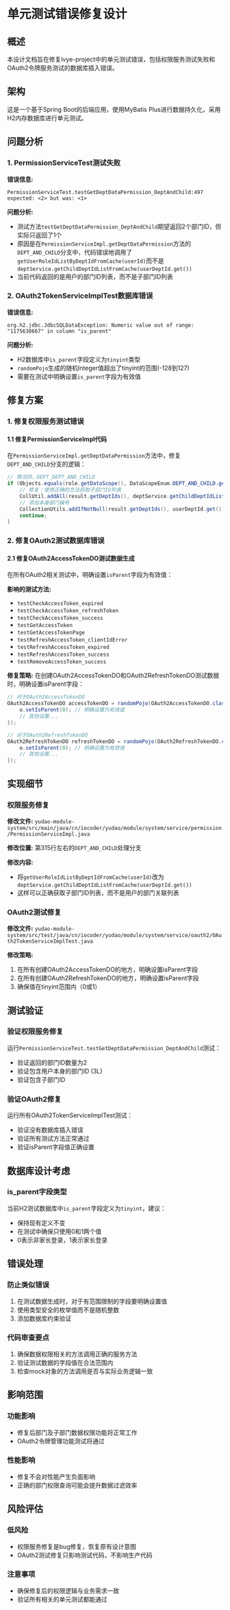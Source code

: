 # 单元测试错误修复设计

## 概述

本设计文档旨在修复lvye-project中的单元测试错误，包括权限服务测试失败和OAuth2令牌服务测试的数据库插入错误。

## 架构

这是一个基于Spring Boot的后端应用，使用MyBatis Plus进行数据持久化，采用H2内存数据库进行单元测试。

## 问题分析

### 1. PermissionServiceTest测试失败

**错误信息:**
```
PermissionServiceTest.testGetDeptDataPermission_DeptAndChild:497 expected: <2> but was: <1>
```

**问题分析:**
- 测试方法`testGetDeptDataPermission_DeptAndChild`期望返回2个部门ID，但实际只返回了1个
- 原因是在`PermissionServiceImpl.getDeptDataPermission`方法的`DEPT_AND_CHILD`分支中，代码错误地调用了`getUserRoleIdListByDeptIdFromCache(userId)`而不是`deptService.getChildDeptIdListFromCache(userDeptId.get())`
- 当前代码返回的是用户的部门ID列表，而不是子部门ID列表

### 2. OAuth2TokenServiceImplTest数据库错误

**错误信息:**
```
org.h2.jdbc.JdbcSQLDataException: Numeric value out of range: "1175630667" in column "is_parent"
```

**问题分析:**
- H2数据库中`is_parent`字段定义为`tinyint`类型
- `randomPojo`生成的随机Integer值超出了tinyint的范围(-128到127)
- 需要在测试中明确设置`is_parent`字段为有效值

## 修复方案

### 1. 修复权限服务测试错误

#### 1.1 修复PermissionServiceImpl代码
在`PermissionServiceImpl.getDeptDataPermission`方法中，修复`DEPT_AND_CHILD`分支的逻辑：

```java
// 情况四，DEPT_DEPT_AND_CHILD
if (Objects.equals(role.getDataScope(), DataScopeEnum.DEPT_AND_CHILD.getScope())) {
    // 修复：使用正确的方法获取子部门ID列表
    CollUtil.addAll(result.getDeptIds(), deptService.getChildDeptIdListFromCache(userDeptId.get()));
    // 添加本身部门编号
    CollectionUtils.addIfNotNull(result.getDeptIds(), userDeptId.get());
    continue;
}
```

### 2. 修复OAuth2测试数据库错误

#### 2.1 修复OAuth2AccessTokenDO测试数据生成
在所有OAuth2相关测试中，明确设置`isParent`字段为有效值：

**影响的测试方法:**
- `testCheckAccessToken_expired`
- `testCheckAccessToken_refreshToken` 
- `testCheckAccessToken_success`
- `testGetAccessToken`
- `testGetAccessTokenPage`
- `testRefreshAccessToken_clientIdError`
- `testRefreshAccessToken_expired`
- `testRefreshAccessToken_success`
- `testRemoveAccessToken_success`

**修复策略:**
在创建OAuth2AccessTokenDO和OAuth2RefreshTokenDO测试数据时，明确设置isParent字段：

```java
// 对于OAuth2AccessTokenDO
OAuth2AccessTokenDO accessTokenDO = randomPojo(OAuth2AccessTokenDO.class, o -> {
    o.setIsParent(0); // 明确设置为有效值
    // 其他设置...
});

// 对于OAuth2RefreshTokenDO  
OAuth2RefreshTokenDO refreshTokenDO = randomPojo(OAuth2RefreshTokenDO.class, o -> {
    o.setIsParent(0); // 明确设置为有效值
    // 其他设置...
});
```

## 实现细节

### 权限服务修复

**修改文件:** `yudao-module-system/src/main/java/cn/iocoder/yudao/module/system/service/permission/PermissionServiceImpl.java`

**修改位置:** 第315行左右的`DEPT_AND_CHILD`处理分支

**修改内容:**
- 将`getUserRoleIdListByDeptIdFromCache(userId)`改为`deptService.getChildDeptIdListFromCache(userDeptId.get())`
- 这样可以正确获取子部门ID列表，而不是用户的部门关联列表

### OAuth2测试修复

**修改文件:** `yudao-module-system/src/test/java/cn/iocoder/yudao/module/system/service/oauth2/OAuth2TokenServiceImplTest.java`

**修改策略:**
1. 在所有创建OAuth2AccessTokenDO的地方，明确设置isParent字段
2. 在所有创建OAuth2RefreshTokenDO的地方，明确设置isParent字段
3. 确保值在tinyint范围内（0或1）

## 测试验证

### 验证权限服务修复
运行`PermissionServiceTest.testGetDeptDataPermission_DeptAndChild`测试：
- 验证返回的部门ID数量为2
- 验证包含用户本身的部门ID (3L)
- 验证包含子部门ID

### 验证OAuth2修复
运行所有OAuth2TokenServiceImplTest测试：
- 验证没有数据库插入错误
- 验证所有测试方法正常通过
- 验证isParent字段值正确设置

## 数据库设计考虑

### is_parent字段类型
当前H2测试数据库中`is_parent`字段定义为`tinyint`，建议：
- 保持现有定义不变
- 在测试中确保只使用0和1两个值
- 0表示非家长登录，1表示家长登录

## 错误处理

### 防止类似错误
1. 在测试数据生成时，对于有范围限制的字段要明确设置值
2. 使用类型安全的枚举值而不是随机整数
3. 添加数据库约束验证

### 代码审查要点
1. 确保数据权限相关的方法调用正确的服务方法
2. 验证测试数据的字段值在合法范围内
3. 检查mock对象的方法调用是否与实际业务逻辑一致

## 影响范围

### 功能影响
- 修复后部门及子部门数据权限功能将正常工作
- OAuth2令牌管理功能测试将通过

### 性能影响
- 修复不会对性能产生负面影响
- 正确的部门权限查询可能会提升数据过滤效率

## 风险评估

### 低风险
- 权限服务修复是bug修复，恢复原有设计意图
- OAuth2测试修复只影响测试代码，不影响生产代码

### 注意事项
- 确保修复后的权限逻辑与业务需求一致
- 验证所有相关的单元测试都能通过